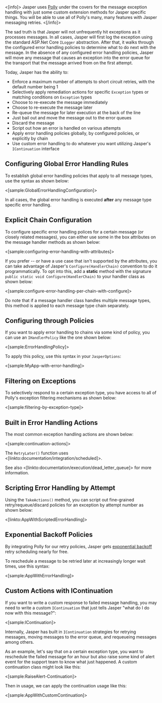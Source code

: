 <!--title: Error Handling-->

<[info]>
Jasper uses [Polly](https://github.com/App-vNext/Polly) under the covers for the message exception handling with just some custom extension methods for Jasper specific things. You
will be able to use all of Polly's many, many features with Jasper messaging retries.
<[/info]>

The sad truth is that Jasper will not unfrequently hit exceptions as it processes messages. In all cases, Jasper will first log the exception using the standard ASP.Net Core `ILogger` abstraction. After that, it walks through the configured error handling policies to
determine what to do next with the message. In the absence of any configured error handling policies,
Jasper will move any message that causes an exception into the error queue for the
transport that the message arrived from on the first attempt.

Today, Jasper has the ability to:

* Enforce a maximum number of attempts to short circuit retries, with the default number being 1
* Selectively apply remediation actions for specific `Exception` types or matching conditions on `Exception` types
* Choose to re-execute the message immediately
* Choose to re-execute the message later
* Re-queue the message for later execution at the back of the line
* Just bail out and move the message out to the error queues
* Discard the message
* Script out how an error is handled on various attempts
* Apply error handling policies globally, by configured policies, or explicitly by chain
* Use custom error handling to do whatever you want utilizing Jasper's `IContinuation` interface





## Configuring Global Error Handling Rules

To establish global error handling policies that apply to all message types, use the syntax as shown below:

<[sample:GlobalErrorHandlingConfiguration]>

In all cases, the global error handling is executed **after** any message type specific error handling.


## Explicit Chain Configuration

To configure specific error handling polices for a certain message (or closely related messages),
you can either use some in the box attributes on the message handler methods as shown below:

<[sample:configuring-error-handling-with-attributes]>

If you prefer -- or have a use case that isn't supported by the attributes, you can take advantage of
Jasper's `Configure(HandlerChain)` convention to do it programmatically. To opt into this, add
a **static** method with the signature `public static void Configure(HandlerChain)` to your handler class
as shown below:

<[sample:configure-error-handling-per-chain-with-configure]>

Do note that if a message handler class handles multiple message types, this method is applied to each
message type chain separately.


## Configuring through Policies

If you want to apply error handling to chains via some kind of policy, you can use an `IHandlerPolicy`
like the one shown below:

<[sample:ErrorHandlingPolicy]>

To apply this policy, use this syntax in your `JasperOptions`:

<[sample:MyApp-with-error-handling]>

## Filtering on Exceptions

To selectively respond to a certain exception type, you have access to all of Polly's exception filtering mechanisms as shown below:

<[sample:filtering-by-exception-type]>

## Built in Error Handling Actions

The most common exception handling actions are shown below:

<[sample:continuation-actions]>

The `RetryLater()` function uses <[linkto:documentation/integration/scheduled]>.

See also <[linkto:documentation/execution/dead_letter_queue]> for more information.

## Scripting Error Handling by Attempt

Using the `TakeActions()` method, you can script out fine-grained retry/requeue/discard policies for an exception
by attempt number as shown below:

<[linkto:AppWithScriptedErrorHandling]>


## Exponential Backoff Policies

By integrating Polly for our retry policies, Jasper gets [exponential backoff](https://en.wikipedia.org/wiki/Exponential_backoff) retry scheduling nearly for free.

To reschedule a message to be retried later at increasingly longer wait times, use this syntax:

<[sample:AppWithErrorHandling]>

## Custom Actions with IContinuation

If you want to write a custom response to failed message handling, you may need to write a custom `IContinuation` that just tells Jasper "what do I do now with this message?":

<[sample:IContinuation]>

Internally, Jasper has built in `IContinuation` strategies for retrying messages, moving messages to the error queue, and requeueing messages among others.

As an example, let's say that on a certain exception type, you want to reschedule the failed message for an hour but also raise some kind of alert event for the support team to know what just happened. A custom continuation class might look like this:

<[sample:RaiseAlert-Continuation]>

Then in usage, we can apply the continuation usage like this:

<[sample:AppWithCustomContinuation]>




